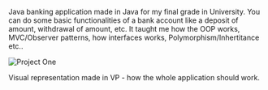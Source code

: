 Java banking application made in Java for my final grade in University.  You can do some basic functionalities of a bank account like a deposit of amount, withdrawal of amount, etc.
It taught me how the OOP works, MVC/Observer patterns, how interfaces works, Polymorphism/Inhertitance etc..
















![Project One](https://github.com/MaccSob/Bank-Project/assets/99293752/84c82b17-1c2c-463e-9274-48e70176ad81)

















Visual representation made in  VP - how the whole application should work. 
